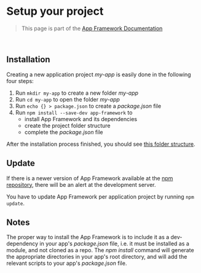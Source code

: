 # Setup your project

> This page is part of the [App Framework Documentation](../DOCUMENTATION.md)

<br />

## Installation

Creating a new application project *my-app* is easily done in the following four steps:

1. Run `mkdir my-app` to create a new folder *my-app*
2. Run `cd my-app` to open the folder *my-app*
3. Run `echo {} > package.json` to create a *package.json* file
4. Run `npm install --save-dev app-framework` to
   - install App Framework and its dependencies
   - create the project folder structure
   - complete the *package.json* file

After the installation process finished, you should see [this folder structure](folder-structure.md).

## Update

If there is a newer version of App Framework available at the [npm repository](https://www.npmjs.com/package/app-framework), there will be an alert at the development server.

You have to update App Framework per application project by running `npm update`.

## Notes

The proper way to install the App Framework is to include it as a dev-dependency in your app's *package.json* file, i.e. it must be installed as a module, and not cloned as a repo. The *npm install* command will generate the appropriate directories in your app's root directory, and will add the relevant scripts to your app's *package.json* file.
